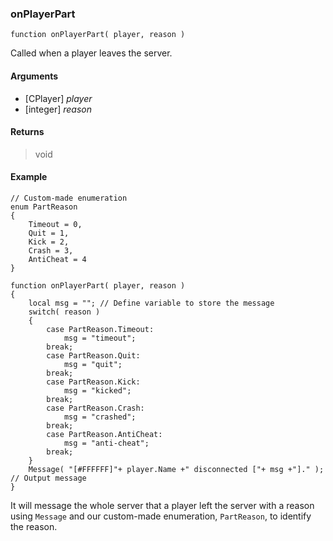 ### onPlayerPart
```Squirrel
function onPlayerPart( player, reason )
```

Called when a player leaves the server.

#### Arguments

- [CPlayer] *player*
- [integer] *reason*

#### Returns

> void

#### Example
```Squirrel
// Custom-made enumeration
enum PartReason
{
    Timeout = 0,
    Quit = 1,
    Kick = 2,
    Crash = 3,
    AntiCheat = 4
}

function onPlayerPart( player, reason )
{
    local msg = ""; // Define variable to store the message
    switch( reason )
    {
        case PartReason.Timeout:
            msg = "timeout";
        break;
        case PartReason.Quit:
            msg = "quit";
        break;
        case PartReason.Kick:
            msg = "kicked";
        break;
        case PartReason.Crash:
            msg = "crashed";
        break;
        case PartReason.AntiCheat:
            msg = "anti-cheat";
        break;
    }
    Message( "[#FFFFFF]"+ player.Name +" disconnected ["+ msg +"]." ); // Output message
}
```

It will message the whole server that a player left the server with a reason using `Message` and our custom-made enumeration, `PartReason`, to identify the reason.
